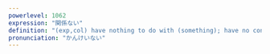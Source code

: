```yaml
---
powerlevel: 1062
expression: "関係ない"
definition: "(exp,col) have nothing to do with (something); have no connection with (something); \"that's not it\""
pronunciation: "かんけいない"
---
```

